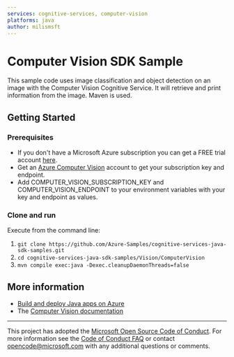 ```yaml
---
services: cognitive-services, computer-vision
platforms: java
author: milismsft
---
```


# Computer Vision SDK Sample

This sample code uses image classification and object detection on an image with the Computer Vision Cognitive Service. It will retrieve and print information from the image. Maven is used.

## Getting Started

### Prerequisites
- If you don't have a Microsoft Azure subscription you can get a FREE trial account [here](http://go.microsoft.com/fwlink/?LinkId=330212).
- Get an [Azure Computer Vision](https://azure.microsoft.com/en-us/services/cognitive-services/computer-vision/) account to get your subscription key and endpoint.
- Add COMPUTER_VISION_SUBSCRIPTION_KEY and COMPUTER_VISION_ENDPOINT to your environment variables with your key and endpoint as values.

### Clone and run

Execute from the command line:

1. `git clone https://github.com/Azure-Samples/cognitive-services-java-sdk-samples.git`
1. `cd cognitive-services-java-sdk-samples/Vision/ComputerVision`
1. `mvn compile exec:java -Dexec.cleanupDaemonThreads=false`

## More information 

- [Build and deploy Java apps on Azure](http://azure.com/java)
- The [Computer Vision documentation](https://docs.microsoft.com/en-us/azure/cognitive-services/computer-vision/index)

---

This project has adopted the [Microsoft Open Source Code of Conduct](https://opensource.microsoft.com/codeofconduct/). For more information see the [Code of Conduct FAQ](https://opensource.microsoft.com/codeofconduct/faq/) or contact [opencode@microsoft.com](mailto:opencode@microsoft.com) with any additional questions or comments.
